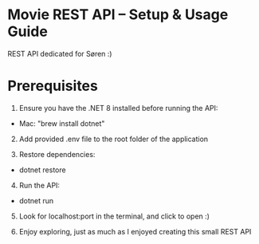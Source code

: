 # Movie REST API – Setup & Usage Guide
REST API dedicated for Søren :)

# Prerequisites

1. Ensure you have the .NET 8 installed before running the API:

 - Mac: "brew install dotnet"

2. Add provided .env file to the root folder of the application

3. Restore dependencies:

 - dotnet restore

4. Run the API:

 - dotnet run

5. Look for localhost:port in the terminal, and click to open :)

6. Enjoy exploring, just as much as I enjoyed creating this small REST API